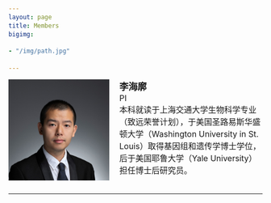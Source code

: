 ```yaml
---
layout: page
title: Members
bigimg:

- "/img/path.jpg"

---
```



<div style="display: flex; align-items: flex-start; font-size: 18px;">
  <div style="flex-shrink: 0; margin-right: 20px;">
    <img src="/img/peopleimg/haikuoli.jpg" style="width: 100%; max-width: 200px;" />
  </div>
  <div style="flex-grow: 1;">
    <strong>李海廓</strong><br>
    <span style="font-size: 16px;">
      PI<br>
      本科就读于上海交通大学生物科学专业（致远荣誉计划），于美国圣路易斯华盛顿大学（Washington University in St. Louis）取得基因组和遗传学博士学位，后于美国耶鲁大学（Yale University）担任博士后研究员。
    </span><br><br>
  </div>
</div>

<hr>
